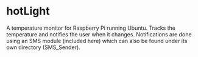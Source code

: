 # hotLight

A temperature monitor for Raspberry Pi running Ubuntu. Tracks the temperature and notifies the user when it changes. Notifications are done using an SMS module (included here) which can also be found under its own directory (SMS_Sender).
